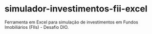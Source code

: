 # simulador-investimentos-fii-excel
Ferramenta em Excel para simulação de investimentos em Fundos Imobiliários (FIIs) - Desafio DIO.
